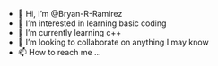 - 👋 Hi, I’m @Bryan-R-Ramirez
- 👀 I’m interested in learning basic coding 
- 🌱 I’m currently learning c++
- 💞️ I’m looking to collaborate on anything I may know
- 📫 How to reach me ...

<!---
Bryan-R-Ramirez/Bryan-R-Ramirez is a ✨ special ✨ repository because its `README.md` (this file) appears on your GitHub profile.
You can click the Preview link to take a look at your changes.
--->
